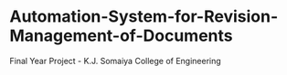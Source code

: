 # Automation-System-for-Revision-Management-of-Documents
Final Year Project - K.J. Somaiya College of Engineering
